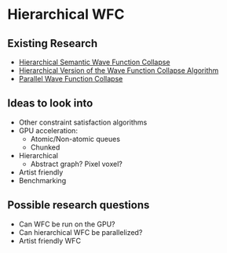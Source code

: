 # Hierarchical WFC

## Existing Research

* [Hierarchical Semantic Wave Function Collapse](https://dl.acm.org/doi/pdf/10.1145/3582437.3587209)
* [Hierarchical Version of the Wave Function Collapse Algorithm](https://dspace.cuni.cz/handle/20.500.11956/181572)
* [Parallel Wave Function Collapse](https://amylh.github.io/WaveCollapseGen/texts/wfc-report.pdf)

## Ideas to look into

* Other constraint satisfaction algorithms
* GPU acceleration:
  * Atomic/Non-atomic queues
  * Chunked
* Hierarchical
  * Abstract graph? Pixel voxel?
* Artist friendly
* Benchmarking

## Possible research questions

* Can WFC be run on the GPU?
* Can hierarchical WFC be parallelized?
* Artist friendly WFC

